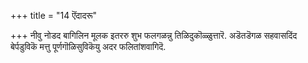 +++
title = "14 ऎंदादरू"

+++
नीवु नोडद बागिलिन मूलक इतररु शुभ फलगळन्नु तिळिदुकॊळ्ळुत्तारॆ. अडॆतडॆगळ सहवासदिंद बेर्पडुविकॆ मत्तु पूर्णगॊळिसुविकॆयु अदर फलितांशवागिदॆ.

